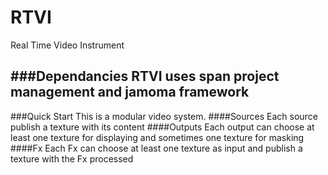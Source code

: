 RTVI
====
Real Time Video Instrument

###Dependancies
RTVI uses span project management and jamoma framework
---
###Quick Start
This is a modular video system.
####Sources
Each source publish a texture with its content
####Outputs
Each output can choose at least one texture for displaying and sometimes one texture for masking
####Fx
Each Fx can choose at least one texture as input and publish a texture with the Fx processed
